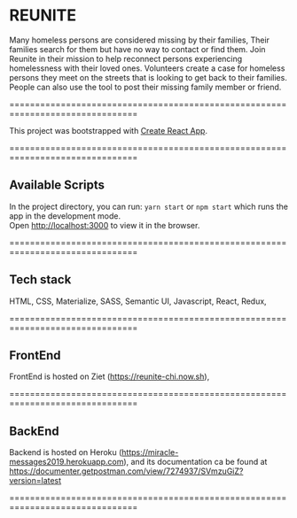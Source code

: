 # REUNITE

Many homeless persons are considered missing by their families, Their families search for them but have no way to contact or find them. Join Reunite in their mission to help reconnect persons experiencing homelessness with their loved ones. Volunteers create a case for homeless persons they meet on the streets that is looking to get back to their families. People can also use the tool to post their missing family member or friend.

===============================================================================

This project was bootstrapped with [Create React App](https://github.com/facebook/create-react-app).

===============================================================================

## Available Scripts

In the project directory, you can run: `yarn start` or `npm start`
which runs the app in the development mode.<br>
Open [http://localhost:3000](http://localhost:3000) to view it in the browser.

===============================================================================

## Tech stack
HTML, CSS, Materialize, SASS, Semantic UI, Javascript, React, Redux, 

===============================================================================

## FrontEnd
FrontEnd is hosted on Ziet (https://reunite-chi.now.sh),

===============================================================================

## BackEnd
Backend is hosted on Heroku (https://miracle-messages2019.herokuapp.com),
and its documentation ca be found  at https://documenter.getpostman.com/view/7274937/SVmzuGiZ?version=latest

===============================================================================
